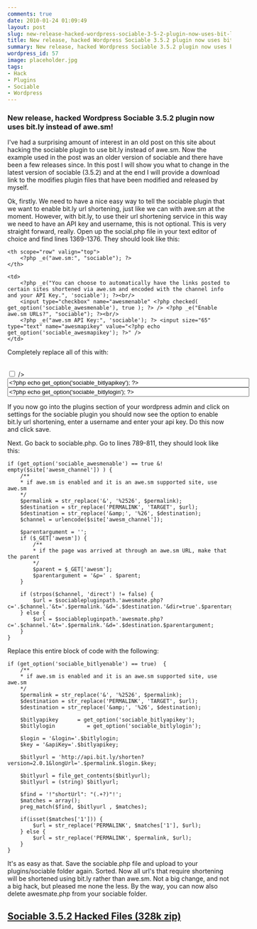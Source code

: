 ```yaml
---
comments: true
date: 2010-01-24 01:09:49
layout: post
slug: new-release-hacked-wordpress-sociable-3-5-2-plugin-now-uses-bit-ly-instead-of-awe-sm
title: New release, hacked Wordpress Sociable 3.5.2 plugin now uses bit.ly instead of awe.sm!
summary: New release, hacked Wordpress Sociable 3.5.2 plugin now uses bit.ly instead of awe.sm!
wordpress_id: 57
image: placeholder.jpg
tags:
- Hack
- Plugins
- Sociable
- Wordpress
---
```


### New release, hacked Wordpress Sociable 3.5.2 plugin now uses bit.ly instead of awe.sm!

I've had a surprising amount of interest in an old post on this site about hacking the sociable plugin to use bit.ly instead of awe.sm. Now the example used in the post was an older version of sociable and there have been a few releases since. In this post I will show you what to change in the latest version of sociable (3.5.2) and at the end I will provide a download link to the modifies plugin files that have been modified and released by myself.

Ok, firstly. We need to have a nice easy way to tell the sociable plugin that we want to enable bit.ly url shortening, just like we can with awe.sm at the moment. However, with bit.ly, to use their url shortening service in this way we need to have an API key and username, this is not optional. This is very straight forward, really. Open up the social.php file in your text editor of choice and find lines 1369-1376. They should look like this:

    <th scope="row" valign="top">
        <?php _e("awe.sm:", "sociable"); ?>
    </th>

    <td>
        <?php _e("You can choose to automatically have the links posted to certain sites shortened via awe.sm and encoded with the channel info and your API Key.", 'sociable'); ?><br/>
        <input type="checkbox" name="awesmenable" <?php checked( get_option('sociable_awesmenable'), true ); ?> /> <?php _e("Enable awe.sm URLs?", "sociable"); ?><br/>
        <?php _e("awe.sm API Key:", 'sociable'); ?> <input size="65" type="text" name="awesmapikey" value="<?php echo get_option('sociable_awesmapikey'); ?>" />
    </td>

Completely replace all of this with:

<th scope="row" valign="top">
    <?php _e("bit.ly:", "sociable"); ?>
</th>
<td>
    <?php _e("You can choose to automatically have the links posted to certain sites shortened via bit.ly and encoded with your API Key so you can view click stats etc....", 'sociable'); ?><br/>
    <input type="checkbox" name="bitlyenable" <?php checked( get_option('sociable_bitlyenable'), true ); ?> /> <?php _e("Enable bit.ly URLs?", "sociable"); ?><br/>
    <?php _e("bit.ly API Key:", 'sociable'); ?> <input size="65" type="text" name="bitlyapikey" value="<?php echo get_option('sociable_bitlyapikey'); ?>" /><br />
    <?php _e("bit.ly API Login:", 'sociable'); ?> <input size="65" type="text" name="bitlylogin" value="<?php echo get_option('sociable_bitlylogin'); ?>" />
</td>

If you now go into the plugins section of your wordpress admin and click on settings for the sociable plugin you should now see the option to enable bit.ly url shortening, enter a username and enter your api key. Do this now and click save.

Next. Go back to sociable.php. Go to lines 789-811, they should look like this:

    if (get_option('sociable_awesmenable') == true &! empty($site['awesm_channel']) ) {
        /**
        * if awe.sm is enabled and it is an awe.sm supported site, use awe.sm
        */
        $permalink = str_replace('&', '%2526', $permalink);
        $destination = str_replace('PERMALINK', 'TARGET', $url);
        $destination = str_replace('&amp;', '%26', $destination);
        $channel = urlencode($site['awesm_channel']);
    
        $parentargument = '';
        if ($_GET['awesm']) {
            /**
            * if the page was arrived at through an awe.sm URL, make that the parent
            */
            $parent = $_GET['awesm'];
            $parentargument = '&p=' . $parent;
        }

        if (strpos($channel, 'direct') != false) {
            $url = $sociablepluginpath.'awesmate.php?c='.$channel.'&t='.$permalink.'&d='.$destination.'&dir=true'.$parentargument;
        } else {
            $url = $sociablepluginpath.'awesmate.php?c='.$channel.'&t='.$permalink.'&d='.$destination.$parentargument;
        }
    }

Replace this entire block of code with the following:

    if (get_option('sociable_bitlyenable') == true)  {
        /**
        * if awe.sm is enabled and it is an awe.sm supported site, use awe.sm
        */
        $permalink = str_replace('&', '%2526', $permalink);
        $destination = str_replace('PERMALINK', 'TARGET', $url);
        $destination = str_replace('&amp;', '%26', $destination);

        $bitlyapikey      = get_option('sociable_bitlyapikey');
        $bitlylogin          = get_option('sociable_bitlylogin');

        $login = '&login='.$bitlylogin;
        $key = '&apiKey='.$bitlyapikey;

        $bitlyurl = 'http://api.bit.ly/shorten?version=2.0.1&longUrl='.$permalink.$login.$key;

        $bitlyurl = file_get_contents($bitlyurl);
        $bitlyurl = (string) $bitlyurl;

        $find = '!"shortUrl": "(.+?)"!';
        $matches = array();
        preg_match($find, $bitlyurl , $matches);

        if(isset($matches['1'])) {
            $url = str_replace('PERMALINK', $matches['1'], $url);
        } else {
            $url = str_replace('PERMALINK', $permalink, $url);
        }
    }

It's as easy as that. Save the sociable.php file and upload to your plugins/sociable folder again. Sorted. Now all url's that require shortening will be shortened using bit.ly rather than awe.sm. Not a big change, and not a big hack, but pleased me none the less. By the way, you can now also delete awesmate.php from your sociable folder.

## **[Sociable 3.5.2 Hacked Files (328k zip)](/img/posts/sociable3.5.2.zip)**
